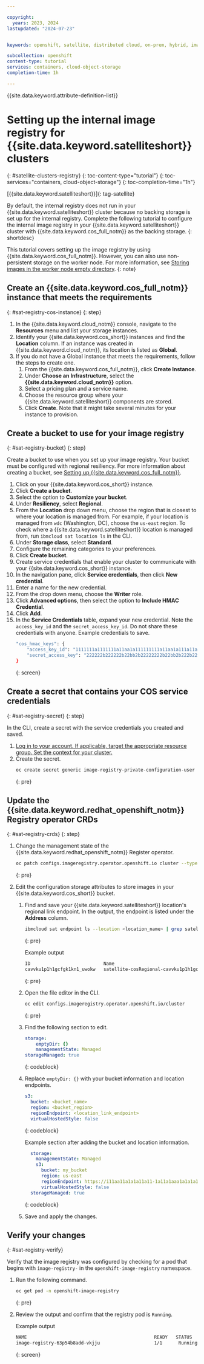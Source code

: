 ```yaml
---

copyright:
  years: 2023, 2024
lastupdated: "2024-07-23"


keywords: openshift, satellite, distributed cloud, on-prem, hybrid, images,

subcollection: openshift
content-type: tutorial
services: containers, cloud-object-storage
completion-time: 1h

---
```



{{site.data.keyword.attribute-definition-list}}

# Setting up the internal image registry for {{site.data.keyword.satelliteshort}} clusters
{: #satellite-clusters-registry}
{: toc-content-type="tutorial"}
{: toc-services="containers, cloud-object-storage"}
{: toc-completion-time="1h"}

[{{site.data.keyword.satelliteshort}}]{: tag-satellite}


By default, the internal registry does not run in your {{site.data.keyword.satelliteshort}} cluster because no backing storage is set up for the internal registry. Complete the following tutorial to configure the internal image registry in your {{site.data.keyword.satelliteshort}} cluster with {{site.data.keyword.cos_full_notm}} as the backing storage.
{: shortdesc}


This tutorial covers setting up the image registry by using {{site.data.keyword.cos_full_notm}}. However, you can also use non-persistent storage on the worker node. For more information, see [Storing images in the worker node empty directory](/docs/openshift?topic=openshift-registry#emptydir_internal_registry).
{: note}


## Create an {{site.data.keyword.cos_full_notm}} instance that meets the requirements
{: #sat-registry-cos-instance}
{: step}

1. In the {{site.data.keyword.cloud_notm}} console, navigate to the **Resources** menu and list your storage instances. 
2. Identify your {{site.data.keyword.cos_short}} instances and find the **Location** column. If an instance was created in {{site.data.keyword.cloud_notm}}, its location is listed as **Global**.
3. If you do not have a Global instance that meets the requirements, follow the steps to create one.
    1. From the {{site.data.keyword.cos_full_notm}}, click **Create Instance**.
    2. Under **Choose an Infrastructure**, select the **{{site.data.keyword.cloud_notm}}** option. 
    3. Select a pricing plan and a service name.
    4. Choose the resource group where your {{site.data.keyword.satelliteshort}} components are stored.
    5. Click **Create**. Note that it might take several minutes for your instance to provision.

## Create a bucket to use for your image registry
{: #sat-registry-bucket}
{: step}

Create a bucket to use when you set up your image registry. Your bucket must be configured with regional resiliency. For more information about creating a bucket, see [Setting up {{site.data.keyword.cos_full_notm}}](/docs/openshift?topic=openshift-storage-cos-understand).

1. Click on your {{site.data.keyword.cos_short}} instance.
2. Click **Create a bucket**.
3. Select the option to **Customize your bucket**.
4. Under **Resiliency**, select **Regional**.
5. From the **Location** drop down menu, choose the region that is closest to where your location is managed from. For example, if your location is managed from `wdc` (Washington, DC), choose the `us-east` region. To check where a {{site.data.keyword.satelliteshort}} location is managed from, run `ibmcloud sat location ls` in the CLI.
6. Under **Storage class**, select **Standard**.
7. Configure the remaining categories to your preferences.
8. Click **Create bucket**.
3. Create service credentials that enable your cluster to communicate with your {{site.data.keyword.cos_short}} instance.
1. In the navigation pane, click **Service credentials**, then click **New credential**.
2. Enter a name for the new credential.
3. From the drop down menu, choose the **Writer** role. 
4. Click **Advanced options**, then select the option to **Include HMAC Credential**.
5. Click **Add**.
6. In the **Service Credentials** table, expand your new credential. Note the `access_key_id` and the `secret_access_key_id`. Do not share these credentials with anyone. 
    Example credentials to save. 
    ```sh
    "cos_hmac_keys": {
        "access_key_id": "1111111a1111111a11aa1a111111111a11aa1a111a11a1a1",
        "secret_access_key": "222222b222222b22bb2b22222222b22bb2b222b22b2b2"
    }
    ```
    {: screen}

## Create a secret that contains your COS service credentials
{: #sat-registry-secret}
{: step}
        
In the CLI, create a secret with the service credentials you created and saved.

1. [Log in to your account. If applicable, target the appropriate resource group. Set the context for your cluster.](/docs/containers?topic=containers-access_cluster)
2. Create the secret.
    ```sh
    oc create secret generic image-registry-private-configuration-user --from-literal=REGISTRY_STORAGE_S3_ACCESSKEY=<access_key_id> --from-literal=REGISTRY_STORAGE_S3_SECRETKEY=<secret_access_key> --namespace openshift-image-registry
    ```
    {: pre}

## Update the {{site.data.keyword.redhat_openshift_notm}} Registry operator CRDs
{: #sat-registry-crds}
{: step}
        
1. Change the management state of the {{site.data.keyword.redhat_openshift_notm}} Register operator.
    ```sh
    oc patch configs.imageregistry.operator.openshift.io cluster --type merge --patch '{"spec":{"managementState":"Managed"}}'
    ```
    {: pre}
    
1. Edit the configuration storage attributes to store images in your {{site.data.keyword.cos_short}} bucket.
    1. Find and save your {{site.data.keyword.satelliteshort}} location's regional link endpoint. In the output, the endpoint is listed under the **Address** column.
        ```sh
        ibmcloud sat endpoint ls --location <location_name> | grep satellite-cosRegional
        ```
        {: pre}

        Example output
        ```sh
        ID                           Name                                              Destination Type   Address       
        cavvku1p1h1gcfgk1kn1_uwokw   satellite-cosRegional-cavvku1p1h1gcfgk1kn1        cloud              TLS   i11aa11a1a1a11a11-1a11a1aaa1a1a1a1a-c000.us-east.satellite.appdomian.cloud:11111 
        ```
        {: pre}
        
    1. Open the file editor in the CLI.
        ```sh
        oc edit configs.imageregistry.operator.openshift.io/cluster
        ```
        {: pre}
        
    1. Find the following section to edit. 
        ```yaml
        storage:
            emptyDir: {}
            managementState: Managed
        storageManaged: true
        ```
        {: codeblock}
        
    1. Replace `emptyDir: {}` with your bucket information and location endpoints.
        ```yaml
        s3:
          bucket: <bucket_name>
          region: <bucket_region>
          regionEndpoint: <location_link_endpoint>
          virtualHostedStyle: false
        ```
        {: codeblock}
        
        Example section after adding the bucket and location information.
        ```yaml
          storage:
            managementState: Managed
            s3:
              bucket: my_bucket
              region: us-east
              regionEndpoint: https://i11aa11a1a1a11a11-1a11a1aaa1a1a1a1a-c000.us-east.satellite.appdomian.cloud:11111
              virtualHostedStyle: false
          storageManaged: true
        ```
        {: codeblock}
        
    1. Save and apply the changes.

## Verify your changes
{: #sat-registry-verify}

Verify that the image registry was configured by checking for a pod that begins with `image-registry-` in the `openshift-image-registry` namespace. 

1. Run the following command.
    ```sh
    oc get pod -n openshift-image-registry
    ```
    {: pre}

1. Review the output and confirm that the registry pod is `Running`.

    Example output
    ```sh
    NAME                                               READY   STATUS      RESTARTS      AGE
    image-registry-63p54b8add-vkjju                    1/1      Running      0              16m
    ```
    {: screen}

